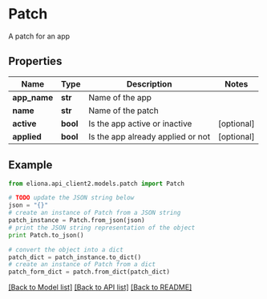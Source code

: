 # Patch

A patch for an app

## Properties

Name | Type | Description | Notes
------------ | ------------- | ------------- | -------------
**app_name** | **str** | Name of the app | 
**name** | **str** | Name of the patch | 
**active** | **bool** | Is the app active or inactive | [optional] 
**applied** | **bool** | Is the app already applied or not | [optional] 

## Example

```python
from eliona.api_client2.models.patch import Patch

# TODO update the JSON string below
json = "{}"
# create an instance of Patch from a JSON string
patch_instance = Patch.from_json(json)
# print the JSON string representation of the object
print Patch.to_json()

# convert the object into a dict
patch_dict = patch_instance.to_dict()
# create an instance of Patch from a dict
patch_form_dict = patch.from_dict(patch_dict)
```
[[Back to Model list]](../README.md#documentation-for-models) [[Back to API list]](../README.md#documentation-for-api-endpoints) [[Back to README]](../README.md)


